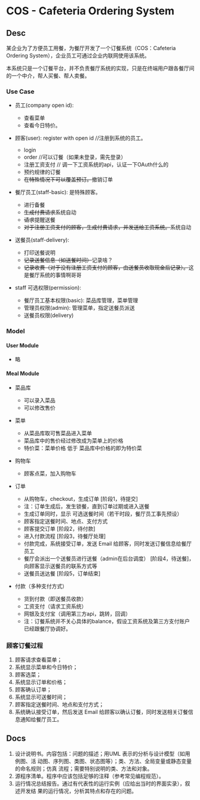# COS - Cafeteria Ordering System

## Desc

某企业为了方便员工用餐，为餐厅开发了一个订餐系统（COS：Cafeteria Ordering
System），企业员工可通过企业内联网使用该系统。

本系统只是一个订餐平台，并不负责餐厅系统的实现，只是在终端用户跟各餐厅间的一个中介，帮人买餐、帮人卖餐。

### Use Case

* 员工(company open id):

    - 查看菜单
    - 查看今日特价。

* 顾客(user): register with open id //注册到系统的员工。

    - login
    - order //可以订餐（如果未登录，需先登录）
    - 注册工资支付 // 调一下工资系统的api，认证一下OAuth什么的
    - 预约规律的订餐
    - ~~在特殊情况下可以覆盖预订。~~撤销订单

* 餐厅员工(staff-basic): 是特殊顾客。

    - 进行备餐
    - ~~生成付费请求~~系统自动
    - ~~请求~~提醒送餐
    - ~~对于注册工资支付的顾客，生成付费请求，并发送给工资系统。~~系统自动

* 送餐员(staff-delivery):

    - 打印送餐说明
    - ~~记录送餐信息（如送餐时间）~~记录啥？
    - ~~记录收费（对于没有注册工资支付的顾客，由送餐员收取现金后记录）。~~这是餐厅系统的事情啊哥哥

* staff 可选权限(permission):

    - 餐厅员工基本权限(basic): 菜品库管理，菜单管理
    - 管理员权限(admin): 管理菜单，指定送餐员派送
    - 送餐员权限(delivery)

### Model

#### User Module

* 略

#### Meal Module

* 菜品库

    - 可以录入菜品
    - 可以修改售价

* 菜单

    - 从菜品库取可售菜品进入菜单
    - 菜品库中的售价经过修改成为菜单上的价格
    - 特价菜：菜单价格 低于 菜品库中价格的即为特价菜

* 购物车

    - 顾客点菜，加入购物车

* 订单

    - 从购物车，checkout，生成订单 [阶段1，待提交]
    - 注：订单生成后，发生锁餐，直到订单过期或进入送餐
    - 生成订单同时，显示 可选送餐时间（若干时段，餐厅员工事先预设）
    - 顾客指定送餐时间、地点、支付方式
    - 顾客提交订单 [阶段2，待付款]
    - 进入付款流程 [阶段3，待餐厅处理]
    - 付款完成，系统接受订单，发送 Email 给顾客，同时发送订餐信息给餐厅员工
    - 餐厅会派出一个送餐员进行送餐（admin在后台调度） [阶段4，待送餐]，向顾客显示送餐员的联系方式等
    - 送餐员送达餐 [阶段5，订单结束]

* 付款（多种支付方式）

    - 货到付款（即送餐员收款）
    - 工资支付（请求工资系统）
    - 网银及支付宝（调用第三方api，跳转，回调）
    - 注：订餐系统并不关心具体的balance，假设工资系统及第三方支付账户已经跟餐厅协调好。

### 顾客订餐过程

1. 顾客请求查看菜单；
2. 系统显示菜单和今日特价；
3. 顾客选菜；
4. 系统显示订单和价格；
5. 顾客确认订单；
6. 系统显示可送餐时间；
7. 顾客指定送餐时间、地点和支付方式；
8. 系统确认接受订单，然后发送 Email 给顾客以确认订餐，同时发送相关订餐信息通知给餐厅员工。

## Docs

1. 设计说明书。内容包括：问题的描述；用UML 表示的分析与设计模型（如用例图、活
动图、序列图、类图、状态图等）；类、方法、全局变量或静态变量的命名规则；仿真
流程；需要特别说明的类、方法和对象。
2. 源程序清单。程序中应该包括足够的注释（参考常见编程规范）。
3. 运行情况总结报告。通过有代表性的运行实例（应给出当时的界面实录），叙述开发结
果的运行情况，分析其特点和存在的问题。
